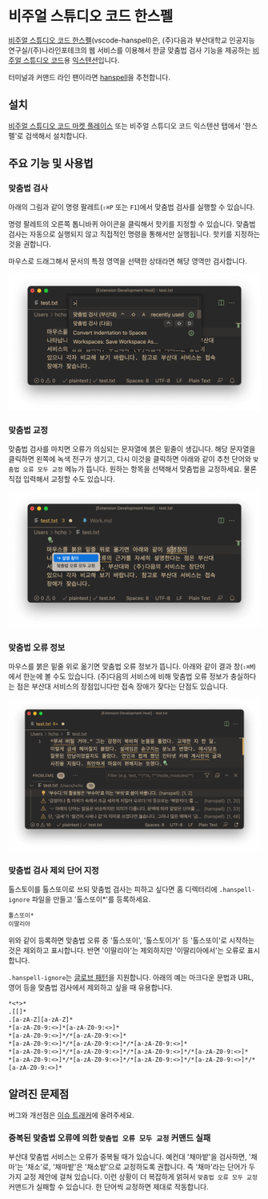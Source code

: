 # 비주얼 스튜디오 코드 한스펠

[비주얼 스튜디오 코드 한스펠](https://github.com/9beach/vscode-hanspell)(vscode-hanspell)은, (주)다음과 부산대학교 인공지능연구실/(주)나라인포테크의 웹 서비스를 이용해서 한글 맞춤법 검사 기능을 제공하는 [비주얼 스튜디오 코드](https://code.visualstudio.com)용 [익스텐션](https://code.visualstudio.com/docs/editor/extension-marketplace)입니다.

터미널과 커맨드 라인 팬이라면 [hanspell](https://github.com/9beach/hanspell)을 추천합니다.

## 설치

[비주얼 스튜디오 코드 마켓 플레이스](https://marketplace.visualstudio.com/items?itemName=9beach.vscode-hanspell) 또는 비주얼 스튜디오 코드 익스텐션 탭에서 '한스펠'로 검색해서 설치합니다.

## 주요 기능 및 사용법

### 맞춤법 검사

아래의 그림과 같이 명령 팔레트(`⇧⌘P` 또는 `F1`)에서 맞춤법 검사를 실행할 수 있습니다.

명령 팔레트의 오른쪽 톱니바퀴 아이콘을 클릭해서 핫키를 지정할 수 있습니다. 맞춤법 검사는 자동으로 실행되지 않고 직접적인 명령을 통해서만 실행됩니다. 핫키를 지정하는 것을 권합니다.

마우스로 드래그해서 문서의 특정 영역을 선택한 상태라면 해당 영역만 검사합니다.

![commands](https://github.com/9beach/vscode-hanspell/raw/HEAD/images/hanspell-commands.png)

### 맞춤법 교정

맞춤법 검사를 마치면 오류가 의심되는 문자열에 붉은 밑줄이 생깁니다. 해당 문자열을 클릭하면 왼쪽에 녹색 전구가 생기고, 다시 이것을 클릭하면 아래와 같이 추천 단어와 `맞춤법 오류 모두 교정` 메뉴가 뜹니다. 원하는 항목을 선택해서 맞춤법을 교정하세요. 물론 직접 입력해서 교정할 수도 있습니다.

![command actions](https://github.com/9beach/vscode-hanspell/raw/HEAD/images/hanspell-command-actions.png)

### 맞춤법 오류 정보

마우스를 붉은 밑줄 위로 옮기면 맞춤법 오류 정보가 뜹니다. 아래와 같이 결과 창(`⇧⌘M`)에서 한눈에 볼 수도 있습니다. (주)다음의 서비스에 비해 맞춤법 오류 정보가 충실하다는 점은 부산대 서비스의 장점입니다만 접속 장애가 잦다는 단점도 있습니다.

![message](https://github.com/9beach/vscode-hanspell/raw/HEAD/images/hanspell-problems.png)

### 맞춤법 검사 제외 단어 지정

톨스토이를 톨스또이로 쓰되 맞춤법 검사는 피하고 싶다면 홈 디렉터리에 `.hanspell-ignore` 파일을 만들고 '톨스또이*'를 등록하세요.

```txt
톨스또이*
이딸리아
```

위와 같이 등록하면 맞춤법 오류 중 '톨스또이', '톨스토이가' 등 '톨스또이'로 시작하는 것은 제외하고 표시합니다. 반면 '이딸리아'는 제외하지만 '이딸리아에서'는 오류로 표시합니다.

 `.hanspell-ignore`는 [글로브 패턴](https://ko.wikipedia.org/wiki/글로브_(프로그래밍))을 지원합니다. 아래의 예는 마크다운 문법과 URL, 영어 등을 맞춤법 검사에서 제외하고 싶을 때 유용합니다.

```txt![*
*<*>*
.[[]*
.[a-zA-Z][a-zA-Z]*
*[a-zA-Z0-9:<>]*[a-zA-Z0-9:<>]*
*[a-zA-Z0-9:<>]*/*[a-zA-Z0-9:<>]*
*[a-zA-Z0-9:<>]*/*[a-zA-Z0-9:<>]*/*[a-zA-Z0-9:<>]*
*[a-zA-Z0-9:<>]*/*[a-zA-Z0-9:<>]*/*[a-zA-Z0-9:<>]*/*[a-zA-Z0-9:<>]*
*[a-zA-Z0-9:<>]*/*[a-zA-Z0-9:<>]*/*[a-zA-Z0-9:<>]*/*[a-zA-Z0-9:<>]*/*[a-zA-Z0-9:<>]*
```

## 알려진 문제점

버그와 개선점은 [이슈 트래커](https://github.com/9beach/vscode-hanspell/issues)에 올려주세요.

### 중복된 맞춤법 오류에 의한 `맞춤법 오류 모두 교정` 커맨드 실패

부산대 맞춤법 서비스는 오류가 중복될 때가 있습니다. 예컨대 '채마밭'을 검사하면, '채마'는 '채소'로, '채마밭'은 '채소밭'으로 교정하도록 권합니다. 즉 '채마'라는 단어가 두 가지 교정 제안에 걸쳐 있습니다. 이런 상황이 더 복잡하게 얽혀서 `맞춤법 오류 모두 교정` 커맨드가 실패할 수 있습니다. 한 단어씩 교정하면 제대로 작동합니다.
